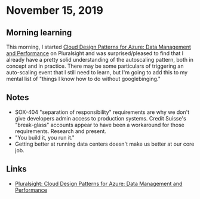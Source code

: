# November 15, 2019

## Morning learning

This morning, I started [Cloud Design Patterns for Azure: Data Management and Performance](https://app.pluralsight.com/library/courses/azure-design-patterns-data-management-performance/table-of-contents) on Pluralsight and was surprised/pleased to find that I already have a pretty solid understanding of the autoscaling pattern, both in concept and in practice. There may be some particulars of triggering an auto-scaling event that I still need to learn, but I'm going to add this to my mental list of "things I know how to do without googlebinging."

## Notes

* SOX-404 "separation of responsibility" requirements are why we don't give developers admin access to production systems. Credit Suisse's "break-glass" accounts appear to have been a workaround for those requirements. Research and present.
* "You build it, you run it."
* Getting better at running data centers doesn't make us better at our core job.

## Links

* [Pluralsight: Cloud Design Patterns for Azure: Data Management and Performance](https://app.pluralsight.com/library/courses/azure-design-patterns-data-management-performance/table-of-contents)
